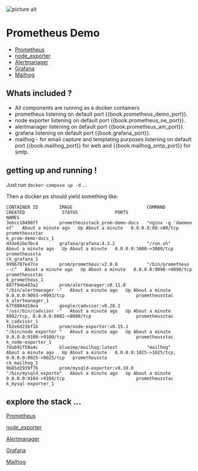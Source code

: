 ![picture alt](https://cdn.rawgit.com/fabric8io/fabric8-devops/93ca9bc/prometheus/src/main/fabric8/icon.png "Prometheus")
# Prometheus Demo

* [Prometheus](http://{{book.prometheus_demo_hostname}}:{{book.prometheus_demo_port}}/)
* [node_exporter](http://{{book.prometheus_demo_hostname}}:{{book.prometheus_ne_port}}/)
* [Alertmanager](http://{{book.prometheus_demo_hostname}}:{{book.prometheus_am_port}}/)
* [Grafana](http://{{book.prometheus_demo_hostname}}:{{book.grafana_port}}/)
* [Mailhog](http://{{book.prometheus_demo_hostname}}:{{book.mailhog_port}}/)

## Whats included ?
* All components are running as a docker containers
* prometheus listening on default port {{book.prometheus_demo_port}}.
* node exporter listening on default port {{book.prometheus_ne_port}}.
* alertmanager listening on default port {{book.prometheus_am_port}}.
* grafana listening on default port {{book.grafana_port}}.
* mailhog - for email capture and templating purposes listening on default port {{book.mailhog_port}} for web and {{book.mailhog_smtp_port}} for smtp.

## getting up and running !

Just run `docker-compose up -d` ...

Then a docker ps should yield something like:

```
CONTAINER ID        IMAGE                            COMMAND                  CREATED              STATUS              PORTS                                            NAMES
3ebcc10498ff        prometheusstack_prom-demo-docs   "nginx -g 'daemon of"   About a minute ago   Up About a minute   0.0.0.0:80->80/tcp                               prometheusstac
k_prom-demo-docs_1
d43e61be3bc4        grafana/grafana:4.3.2            "/run.sh"                About a minute ago   Up About a minute   0.0.0.0:3000->3000/tcp                           prometheussta
ck_grafana_1
9996787e47ce        prom/prometheus:v2.0.0           "/bin/prometheus --c"   About a minute ago   Up About a minute   0.0.0.0:9090->9090/tcp                           prometheusstac
k_prometheus_1
887f94b483a2        prom/alertmanager:v0.11.0        "/bin/alertmanager -"   About a minute ago   Up About a minute   0.0.0.0:9093->9093/tcp                           prometheusstac
k_alertmanager_1
67f0804d18ea        google/cadvisor:v0.28.2          "/usr/bin/cadvisor -"   About a minute ago   Up About a minute   8082/tcp, 0.0.0.0:8082->8080/tcp                 prometheusstac
k_cadvisor_1
fb2e6d23bf1b        prom/node-exporter:v0.15.1       "/bin/node_exporter "   About a minute ago   Up About a minute   0.0.0.0:9100->9100/tcp                           prometheusstac
k_node-exporter_1
7dab91f50a4c        blueimp/mailhog:latest           "mailhog"                About a minute ago   Up About a minute   0.0.0.0:1025->1025/tcp, 0.0.0.0:8025->8025/tcp   prometheussta
ck_mailhog_1
9b85d2939f76        prom/mysqld-exporter:v0.10.0     "/bin/mysqld_exporte"   About a minute ago   Up About a minute   0.0.0.0:9104->9104/tcp                           prometheusstac
k_mysql-exporter_1
```

## explore the stack ...
[Prometheus](http://{{book.prometheus_demo_hostname}}:{{book.prometheus_demo_port}}/)

[node_exporter](http://{{book.prometheus_demo_hostname}}:{{book.prometheus_ne_port}}/)

[Alertmanager](http://{{book.prometheus_demo_hostname}}:{{book.prometheus_am_port}}/)

[Grafana](http://{{book.prometheus_demo_hostname}}:{{book.grafana_port}}/)

[Mailhog](http://{{book.prometheus_demo_hostname}}:{{book.mailhog_port}}/)
